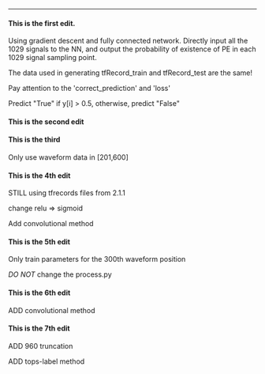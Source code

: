 ***

#### This is the first edit. 

Using gradient descent and fully connected network. 
Directly input all the 1029 signals to the NN, and output the probability of existence of PE in each 1029 signal sampling point. 

The data used in generating tfRecord_train and tfRecord_test are the same! 

Pay attention to the 'correct_prediction' and 'loss'

Predict "True" if y[i] > 0.5, otherwise, predict "False"

#### This is the second edit

#### This is the third 

Only use waveform data in [201,600]

#### This is the 4th edit

STILL using tfrecords files from 2.1.1

change relu => sigmoid

Add convolutional method

#### This is the 5th edit

Only train parameters for the 300th waveform position

*DO NOT* change the process.py

#### This is the 6th edit
ADD convolutional method

#### This is the 7th edit
ADD 960 truncation

ADD tops-label method